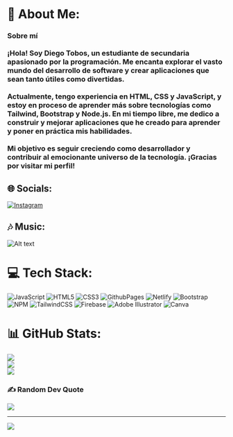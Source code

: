# 💫 About Me:
### Sobre mí<br><br>¡Hola! Soy Diego Tobos, un estudiante de secundaria apasionado por la programación. Me encanta explorar el vasto mundo del desarrollo de software y crear aplicaciones que sean tanto útiles como divertidas.<br><br>Actualmente, tengo experiencia en HTML, CSS y JavaScript, y estoy en proceso de aprender más sobre tecnologías como Tailwind, Bootstrap y Node.js. En mi tiempo libre, me dedico a construir y mejorar aplicaciones que he creado para aprender y poner en práctica mis habilidades.<br><br>Mi objetivo es seguir creciendo como desarrollador y contribuir al emocionante universo de la tecnología. ¡Gracias por visitar mi perfil!


## 🌐 Socials:
[![Instagram](https://img.shields.io/badge/Instagram-%23E4405F.svg?logo=Instagram&logoColor=white)](https://instagram.com/diegotobosc) 

## 🎶 Music: 
![Alt text](https://spotify-recently-played-readme.vercel.app/api?user=315oa2u2rtmgmfirpthp6im3vmaa&width={width})

# 💻 Tech Stack:
![JavaScript](https://img.shields.io/badge/javascript-%23323330.svg?style=for-the-badge&logo=javascript&logoColor=%23F7DF1E) ![HTML5](https://img.shields.io/badge/html5-%23E34F26.svg?style=for-the-badge&logo=html5&logoColor=white) ![CSS3](https://img.shields.io/badge/css3-%231572B6.svg?style=for-the-badge&logo=css3&logoColor=white) ![GithubPages](https://img.shields.io/badge/github%20pages-121013?style=for-the-badge&logo=github&logoColor=white) ![Netlify](https://img.shields.io/badge/netlify-%23000000.svg?style=for-the-badge&logo=netlify&logoColor=#00C7B7) ![Bootstrap](https://img.shields.io/badge/bootstrap-%238511FA.svg?style=for-the-badge&logo=bootstrap&logoColor=white) ![NPM](https://img.shields.io/badge/NPM-%23CB3837.svg?style=for-the-badge&logo=npm&logoColor=white) ![TailwindCSS](https://img.shields.io/badge/tailwindcss-%2338B2AC.svg?style=for-the-badge&logo=tailwind-css&logoColor=white) ![Firebase](https://img.shields.io/badge/Firebase-039BE5?style=for-the-badge&logo=Firebase&logoColor=white) ![Adobe Illustrator](https://img.shields.io/badge/adobe%20illustrator-%23FF9A00.svg?style=for-the-badge&logo=adobe%20illustrator&logoColor=white) ![Canva](https://img.shields.io/badge/Canva-%2300C4CC.svg?style=for-the-badge&logo=Canva&logoColor=white)
# 📊 GitHub Stats:
![](https://github-readme-stats.vercel.app/api?username=diegotobos&theme=vision-friendly-dark&hide_border=false&include_all_commits=true&count_private=true)<br/>
![](https://github-readme-streak-stats.herokuapp.com/?user=diegotobos&theme=vision-friendly-dark&hide_border=false)<br/>
![](https://github-readme-stats.vercel.app/api/top-langs/?username=diegotobos&theme=vision-friendly-dark&hide_border=false&include_all_commits=true&count_private=true&layout=compact)


### ✍️ Random Dev Quote
![](https://quotes-github-readme.vercel.app/api?type=horizontal&theme=radical)

---
[![](https://visitcount.itsvg.in/api?id=diegotobos&icon=0&color=0)](https://visitcount.itsvg.in)

<!-- Proudly created with GPRM ( https://gprm.itsvg.in ) -->
